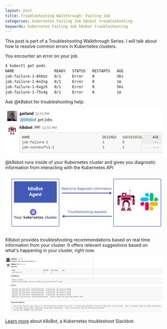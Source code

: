 ```yaml
---
layout: post
title: Troubleshooting Walkthrough: Failing Job
categories: kubernetes Failing Job k8sbot troubleshooting
keywords: kubernetes Failing Job k8sbot troubleshooting
---
```


This post is part of a Troubleshooting Walkthrough Series. I will talk about how to resolve common errors in Kubernetes clusters. 

You encounter an error on your job.

```bash
$ kubectl get pods
NAME                  READY   STATUS   RESTARTS   AGE
job-failure-1-6hkbz   0/1     Error    0          36s
job-failure-1-6n2ng   0/1     Error    0          1m
job-failure-1-6xgzh   0/1     Error    0          56s
job-failure-1-75s4g   0/1     Error    0          1m
```

Ask @k8sbot for troubleshooting help:

![get jobs](/assets/blog/images/workflow/failing-job/failed-job-1.png)

@k8sbot runs inside of your Kubernetes cluster and gives you diagnostic information
from interacting with the Kubernetes API

![get ingress](/assets/blog/images/workflow/k8sbot-agent-request.png)

K8sbot provides troubleshooting recommendations based on real time information
from your cluster.  It offers relevant suggestions based on what's happening
in your cluster, right now.

![trace ingress](/assets/blog/images/workflow/failing-job/failed-job-2.png)

<A HREF="https://www.managedkube.com">Learn more</a> about k8sBot, a Kubernetes troubleshoot Slackbot.

